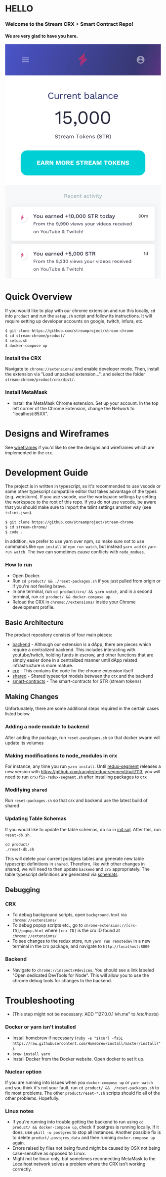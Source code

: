 # HELLO
### Welcome to the Stream CRX + Smart Contract Repo!
#### We are very glad to have you here.

![Screenshot](/wireframes/10%20-%20Dashboard/10.1%20-%20Dashboard.png?raw=True)

# Quick Overview
If you would like to play with our chrome extension and run this locally, `cd` into `product` and run the `setup.sh` script and follow its instructions. It will require setting up developer accounts on google, twitch, infura, etc.

```
$ git clone https://github.com/streamproject/stream-chrome
$ cd stream-chrome/product/
$ setup.sh
$ docker-compose up
```

### Install the CRX
Navigate to `chrome://extensions/` and enable developer mode. Then, install the extension via "Load unpacked extension...", and select the folder `stream-chrome/product/crx/dist/`.

### Install MetaMask
- Install the MetaMask Chrome extension. Set up your account. In the top left corner of the Chrome Extension, change the Network to "localhost:85XX".

# Designs and Wireframes
See [wireframes](/wireframes) if you'd like to see the designs and wireframes which are implemented in the crx.

# Development Guide
The project is in written in typescript, so it's recommended to use vscode or some other typescript compatbile editor that takes advantage of the types (e.g. webstorm). If you use vscode, use the workspace settings by setting the workspace to the root of this repo. If you do not use vscode, be aware that you should make sure to import the tslint settings another way (see `tslint.json`).

```
$ git clone https://github.com/streamproject/stream-chrome
$ cd stream-chrome/
$ code .
```

In addition, we prefer to use yarn over npm, so make sure not to use commands like `npm install` or `npm run watch`, but instead `yarn add` or `yarn run watch`. The two can sometimes cause conflicts with `node_modues`.

### How to run
 - Open Docker.
 - Run `cd product/ && ./reset-packages.sh` if you just pulled from origin or if you're not feeling brave.
 - In one terminal, run `cd product/crx/ && yarn watch`, and in a second terminal, run `cd product/ && docker-compose up`.
 - Reload the CRX in `chrome://extensions/` inside your Chrome development profile.

## Basic Architecture
The product repository consists of four main pieces:
* [backend](/product/backend) - Although our extension is a dApp, there are pieces which require a centralized backend. This includes interacting with youtube/twitch, holding funds in escrow, and other functions that are simply easier done in a centralized manner until dApp related infrastructure is more mature.
* [crx](/product/crx) - This contains the code for the chrome extension itself
* [shared](/product/shared) - Shared typescript models between the crx and the backend
* [smart-contracts](/product/smart-contracts) - The smart-contracts for STR (stream tokens)

## Making Changes
Unfortunately, there are some additional steps required in the certain cases listed below.

### Adding a node module to backend
After adding the package, run `reset-pacakgaes.sh` so that docker swarm will update its volumes

### Making modifications to node_modules in crx
For instance, any time you run `yarn install`. Until [redux-segment](https://github.com/rangle/redux-segment) releases a new version with https://github.com/rangle/redux-segment/pull/113, you will need to run `crx/fix-redux-segment.sh` after installing packages to crx

### Modifying `shared`
Run `reset-packages.sh` so that crx and backend use the latest build of shared

### Updating Table Schemas
If you would like to update the table schemas, do so in [init.sql](/product/docker-entrypoint-initdb.d/init.sql). After this, run `reset-db.sh`.

```
cd product/
./reset-db.sh
```

This will delete your current postgres tables and generate new table typescript definitions in `shared`. Therefore, like with other changes in shared, we will need to then update `backend` and `crx` appropriately. The table typescript definitions are generated via [schemats](https://github.com/sweetiq/schemats)

## Debugging
### CRX
- To debug background scripts, open `background.html` via `chrome://extensions/`
- To debug popup scripts etc., go to `chrome-extension://[crx-ID]/popup.html` where `[crx-ID]` is the crx ID found at `chrome://extensions/`
- To see changes to the redux store, run `yarn run remotedev` in a new terminal in the crx package, and navigate to `http://localhost:8000`

### Backend
- Navigate to `chrome://inspect/#devices`. You should see a link labeled "Open dedicated DevTools for Node". This will allow you to use the chrome debug tools for changes to the backend.

# Troubleshooting
 - (This step might not be necessary: ADD "127.0.0.1 lvh.me" to /etc/hosts)

### Docker or yarn isn't installed
 - Install homebrew if necessary (`ruby -e "$(curl -fsSL https://raw.githubusercontent.com/Homebrew/install/master/install)"`).
 - `brew install yarn`
 - Install Docker from the Docker website. Open docker to set it up.

### Nuclear option
If you are running into issues when you `docker-compose up` or `yarn watch` and you think it's not your fault, run `cd product/ && ./reset-packages.sh` to fix most problems. The other `product/reset-*.sh` scripts should fix all of the other problems. Hopefully.

### Linux notes
- If you're running into trouble getting the backend to run using `cd product/ && docker-compose up`, check if postgres is running locally. If it does, use `pkill -u postgres` to stop all instances. Another possible fix is to delete `product/.postgres_data` and then running `docker-compose up` again.
- Errors raised by files not being found might be caused by OSX not being case-sensitive as opposed to Linux.
- Might not be linux-only, but sometimes reconnecting MetaMask to the Localhost network solves a problem where the CRX isn't working correctly.

